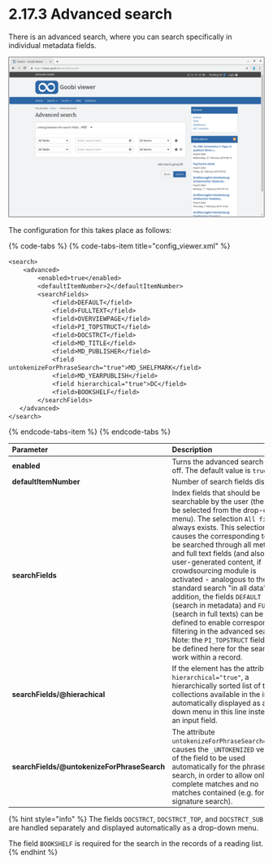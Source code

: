 # 2.17.3 Advanced search

There is an advanced search, where you can search specifically in individual metadata fields.

![Advanced search](../../.gitbook/assets/2.17.3.png)

The configuration for this takes place as follows:

{% code-tabs %}
{% code-tabs-item title="config\_viewer.xml" %}
```markup
<search>
    <advanced>
        <enabled>true</enabled>
        <defaultItemNumber>2</defaultItemNumber>
        <searchFields>
            <field>DEFAULT</field>
            <field>FULLTEXT</field>
            <field>OVERVIEWPAGE</field>
            <field>PI_TOPSTRUCT</field>
            <field>DOCSTRCT</field>
            <field>MD_TITLE</field>
            <field>MD_PUBLISHER</field>
            <field untokenizeForPhraseSearch="true">MD_SHELFMARK</field>
            <field>MD_YEARPUBLISH</field>
            <field hierarchical="true">DC</field>
            <field>BOOKSHELF</field>
        </searchFields>
   </advanced>
</search>
```
{% endcode-tabs-item %}
{% endcode-tabs %}



| **Parameter**  | Description |
| :--- | :--- |
| **enabled** | Turns the advanced search on or off. The default value is `true`. |
| **defaultItemNumber** | Number of search fields displayed |
| **searchFields**  | Index fields that should be searchable by the user \(these can be selected from the drop-down menu\). The selection `All fields` always exists. This selection causes the corresponding term to be searched through all metadata and full text fields \(and also in user-generated content, if crowdsourcing module is activated - analogous to the standard search "in all data". In addition, the fields `DEFAULT` \(search in metadata\) and `FULLTEXT` \(search in full texts\) can be defined to enable corresponding filtering in the advanced search. Note: the `PI_TOPSTRUCT` field must be defined here for the search to work within a record. |
| **searchFields/@hierachical** | If the element has the attribute `hierarchical="true"`, a hierarchically sorted list of the collections available in the index is automatically displayed as a drop-down menu in this line instead of an input field. |
| **searchFields/@untokenizeForPhraseSearch** | The attribute `untokenizeForPhraseSearch="true"` causes the `_UNTOKENIZED` version of the field to be used automatically for the phrase search, in order to allow only complete matches and no matches contained \(e.g. for a signature search\). |

{% hint style="info" %}
The fields `DOCSTRCT`, `DOCSTRCT_TOP`, and `DOCSTRCT_SUB` are handled separately and displayed automatically as a drop-down menu.

The field `BOOKSHELF` is required for the search in the records of a reading list.
{% endhint %}

